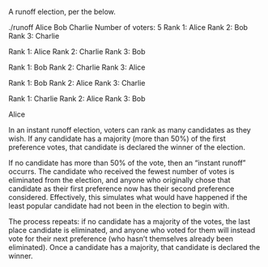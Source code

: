 A runoff election, per the below.

./runoff Alice Bob Charlie
Number of voters: 5
Rank 1: Alice
Rank 2: Bob
Rank 3: Charlie

Rank 1: Alice
Rank 2: Charlie
Rank 3: Bob

Rank 1: Bob
Rank 2: Charlie
Rank 3: Alice

Rank 1: Bob
Rank 2: Alice
Rank 3: Charlie

Rank 1: Charlie
Rank 2: Alice
Rank 3: Bob

Alice

In an instant runoff election, voters can rank as many candidates as they wish.
If any candidate has a majority (more than 50%) of the first preference votes, that candidate is declared the winner of the election.

If no candidate has more than 50% of the vote, then an “instant runoff” occurrs.
The candidate who received the fewest number of votes is eliminated from the election,
and anyone who originally chose that candidate as their first preference now has their second preference considered.
Effectively, this simulates what would have happened if the least popular candidate had not been in the election to begin with.

The process repeats: if no candidate has a majority of the votes, the last place candidate is eliminated,
and anyone who voted for them will instead vote for their next preference (who hasn’t themselves already been eliminated).
Once a candidate has a majority, that candidate is declared the winner.